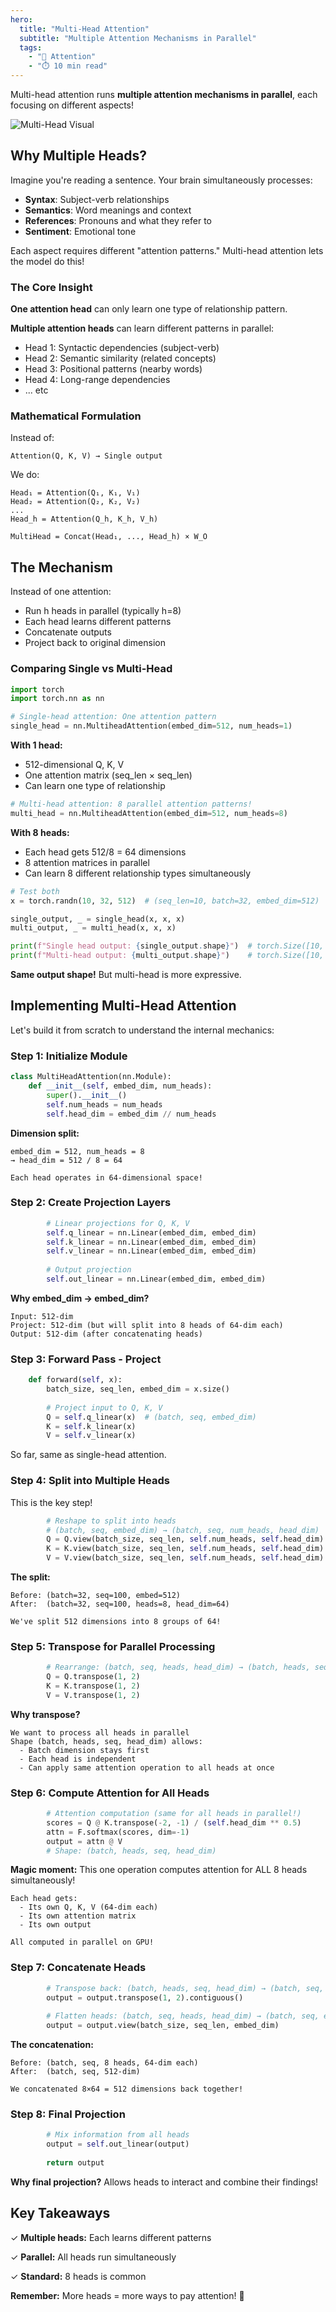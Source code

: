 ```yaml
---
hero:
  title: "Multi-Head Attention"
  subtitle: "Multiple Attention Mechanisms in Parallel"
  tags:
    - "🎯 Attention"
    - "⏱️ 10 min read"
---
```


Multi-head attention runs **multiple attention mechanisms in parallel**, each focusing on different aspects!

![Multi-Head Visual](/content/learn/attention-mechanism/multi-head-attention/multi-head-visual.png)

## Why Multiple Heads?

Imagine you're reading a sentence. Your brain simultaneously processes:
- **Syntax**: Subject-verb relationships
- **Semantics**: Word meanings and context
- **References**: Pronouns and what they refer to
- **Sentiment**: Emotional tone

Each aspect requires different "attention patterns." Multi-head attention lets the model do this!

### The Core Insight

**One attention head** can only learn one type of relationship pattern.

**Multiple attention heads** can learn different patterns in parallel:
- Head 1: Syntactic dependencies (subject-verb)
- Head 2: Semantic similarity (related concepts)
- Head 3: Positional patterns (nearby words)
- Head 4: Long-range dependencies
- ... etc

### Mathematical Formulation

Instead of:
```
Attention(Q, K, V) → Single output
```

We do:
```
Head₁ = Attention(Q₁, K₁, V₁)
Head₂ = Attention(Q₂, K₂, V₂)
...
Head_h = Attention(Q_h, K_h, V_h)

MultiHead = Concat(Head₁, ..., Head_h) × W_O
```

## The Mechanism

Instead of one attention:
- Run h heads in parallel (typically h=8)
- Each head learns different patterns
- Concatenate outputs
- Project back to original dimension

### Comparing Single vs Multi-Head

```python
import torch
import torch.nn as nn

# Single-head attention: One attention pattern
single_head = nn.MultiheadAttention(embed_dim=512, num_heads=1)
```

**With 1 head:**
- 512-dimensional Q, K, V
- One attention matrix (seq_len × seq_len)
- Can learn one type of relationship

```python
# Multi-head attention: 8 parallel attention patterns!
multi_head = nn.MultiheadAttention(embed_dim=512, num_heads=8)
```

**With 8 heads:**
- Each head gets 512/8 = 64 dimensions
- 8 attention matrices in parallel
- Can learn 8 different relationship types simultaneously

```python
# Test both
x = torch.randn(10, 32, 512)  # (seq_len=10, batch=32, embed_dim=512)

single_output, _ = single_head(x, x, x)
multi_output, _ = multi_head(x, x, x)

print(f"Single head output: {single_output.shape}")  # torch.Size([10, 32, 512])
print(f"Multi-head output: {multi_output.shape}")    # torch.Size([10, 32, 512])
```

**Same output shape!** But multi-head is more expressive.

## Implementing Multi-Head Attention

Let's build it from scratch to understand the internal mechanics:

### Step 1: Initialize Module

```python
class MultiHeadAttention(nn.Module):
    def __init__(self, embed_dim, num_heads):
        super().__init__()
        self.num_heads = num_heads
        self.head_dim = embed_dim // num_heads
```

**Dimension split:**
```
embed_dim = 512, num_heads = 8
→ head_dim = 512 / 8 = 64

Each head operates in 64-dimensional space!
```

### Step 2: Create Projection Layers

```python
        # Linear projections for Q, K, V
        self.q_linear = nn.Linear(embed_dim, embed_dim)
        self.k_linear = nn.Linear(embed_dim, embed_dim)
        self.v_linear = nn.Linear(embed_dim, embed_dim)
        
        # Output projection
        self.out_linear = nn.Linear(embed_dim, embed_dim)
```

**Why embed_dim → embed_dim?**
```
Input: 512-dim
Project: 512-dim (but will split into 8 heads of 64-dim each)
Output: 512-dim (after concatenating heads)
```

### Step 3: Forward Pass - Project

```python
    def forward(self, x):
        batch_size, seq_len, embed_dim = x.size()
        
        # Project input to Q, K, V
        Q = self.q_linear(x)  # (batch, seq, embed_dim)
        K = self.k_linear(x)
        V = self.v_linear(x)
```

So far, same as single-head attention.

### Step 4: Split into Multiple Heads

This is the key step!

```python
        # Reshape to split into heads
        # (batch, seq, embed_dim) → (batch, seq, num_heads, head_dim)
        Q = Q.view(batch_size, seq_len, self.num_heads, self.head_dim)
        K = K.view(batch_size, seq_len, self.num_heads, self.head_dim)
        V = V.view(batch_size, seq_len, self.num_heads, self.head_dim)
```

**The split:**
```
Before: (batch=32, seq=100, embed=512)
After:  (batch=32, seq=100, heads=8, head_dim=64)

We've split 512 dimensions into 8 groups of 64!
```

### Step 5: Transpose for Parallel Processing

```python
        # Rearrange: (batch, seq, heads, head_dim) → (batch, heads, seq, head_dim)
        Q = Q.transpose(1, 2)
        K = K.transpose(1, 2)
        V = V.transpose(1, 2)
```

**Why transpose?**
```
We want to process all heads in parallel
Shape (batch, heads, seq, head_dim) allows:
  - Batch dimension stays first
  - Each head is independent
  - Can apply same attention operation to all heads at once
```

### Step 6: Compute Attention for All Heads

```python
        # Attention computation (same for all heads in parallel!)
        scores = Q @ K.transpose(-2, -1) / (self.head_dim ** 0.5)
        attn = F.softmax(scores, dim=-1)
        output = attn @ V
        # Shape: (batch, heads, seq, head_dim)
```

**Magic moment:** This one operation computes attention for ALL 8 heads simultaneously!

```
Each head gets:
  - Its own Q, K, V (64-dim each)
  - Its own attention matrix
  - Its own output

All computed in parallel on GPU!
```

### Step 7: Concatenate Heads

```python
        # Transpose back: (batch, heads, seq, head_dim) → (batch, seq, heads, head_dim)
        output = output.transpose(1, 2).contiguous()
        
        # Flatten heads: (batch, seq, heads, head_dim) → (batch, seq, embed_dim)
        output = output.view(batch_size, seq_len, embed_dim)
```

**The concatenation:**
```
Before: (batch, seq, 8 heads, 64-dim each)
After:  (batch, seq, 512-dim)

We concatenated 8×64 = 512 dimensions back together!
```

### Step 8: Final Projection

```python
        # Mix information from all heads
        output = self.out_linear(output)
        
        return output
```

**Why final projection?** Allows heads to interact and combine their findings!

## Key Takeaways

✓ **Multiple heads:** Each learns different patterns

✓ **Parallel:** All heads run simultaneously

✓ **Standard:** 8 heads is common

**Remember:** More heads = more ways to pay attention! 🎉
